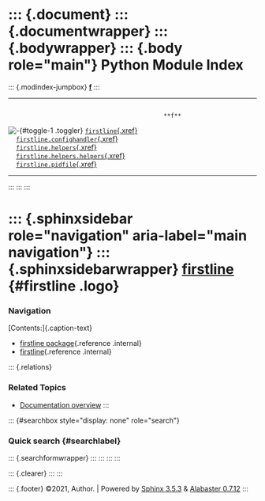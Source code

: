 ::: {.document}
::: {.documentwrapper}
::: {.bodywrapper}
::: {.body role="main"}
Python Module Index
===================

::: {.modindex-jumpbox}
[**f**](#cap-f)
:::

  --------------------------------------------- ------------------------------------------------------------------------------------------------- --
                                                                                                                                                  
                                                **f**                                                                                             
  ![-](_static/minus.png){#toggle-1 .toggler}   [`firstline`{.xref}](firstline.md#module-firstline)                                               
                                                    [`firstline.confighandler`{.xref}](firstline.md#module-firstline.confighandler)               
                                                    [`firstline.helpers`{.xref}](firstline.helpers.md#module-firstline.helpers)                   
                                                    [`firstline.helpers.helpers`{.xref}](firstline.helpers.md#module-firstline.helpers.helpers)   
                                                    [`firstline.pidfile`{.xref}](firstline.md#module-firstline.pidfile)                           
  --------------------------------------------- ------------------------------------------------------------------------------------------------- --
:::
:::
:::

::: {.sphinxsidebar role="navigation" aria-label="main navigation"}
::: {.sphinxsidebarwrapper}
[firstline](index.md) {#firstline .logo}
=====================

### Navigation

[Contents:]{.caption-text}

-   [firstline package](firstline.md){.reference .internal}
-   [firstline](modules.md){.reference .internal}

::: {.relations}
### Related Topics

-   [Documentation overview](index.md)
:::

::: {#searchbox style="display: none" role="search"}
### Quick search {#searchlabel}

::: {.searchformwrapper}
:::
:::
:::
:::

::: {.clearer}
:::
:::

::: {.footer}
©2021, Author. \| Powered by [Sphinx 3.5.3](http://sphinx-doc.org/) &
[Alabaster 0.7.12](https://github.com/bitprophet/alabaster)
:::
